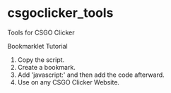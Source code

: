 # csgoclicker_tools
Tools for CSGO Clicker

Bookmarklet Tutorial

1. Copy the script.
2. Create a bookmark.
3. Add 'javascript:' and then add the code afterward.
4. Use on any CSGO Clicker Website.
